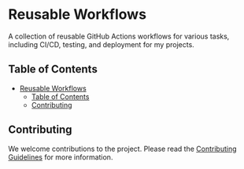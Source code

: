 # Reusable Workflows

A collection of reusable GitHub Actions workflows for various tasks, including CI/CD, testing, and deployment for my projects.

## Table of Contents

- [Reusable Workflows](#reusable-workflows)
  - [Table of Contents](#table-of-contents)
  - [Contributing](#contributing)

<!-- Add documentation -->

## Contributing

We welcome contributions to the project. Please read the [Contributing Guidelines](docs/CONTRIBUTING.md) for more information.
